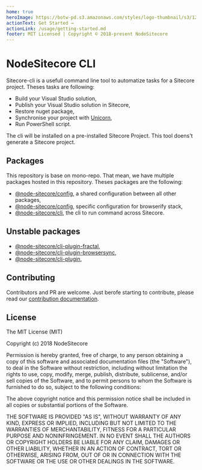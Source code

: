 ```yaml
---
home: true
heroImage: https://botw-pd.s3.amazonaws.com/styles/logo-thumbnail/s3/122011/sitecore.png?itok=pmDNtFV0
actionText: Get Started →
actionLink: /usage/getting-started.md
footer: MIT Licensed | Copyright © 2018-present NodeSitecore
---
```

# NodeSitecore CLI

Sitecore-cli is a usefull command line tool to automatize tasks for a Sitecore project. Theses tasks are following:

- Build your Visual Studio solution,
- Publish your Visual Studio solution in Sitecore,
- Restore nuget package,
- Synchronise your project with [Unicorn](https://github.com/trustedsec/unicorn),
- Run PowerShell script.

The cli will be installed on a pre-installed Sitecore Project. This tool doens't generate a Sitecore project.

## Packages

This repository is base on mono-repo. That mean, we have multiple packages hosted in this repository. Theses packages are the following:

- [@node-sitecore/config](/packages/config.md), a shared configuration between all other packages,
- [@node-sitecore/config](/packages/browserify.md), specific configuration for browserify stack,
- [@node-sitecore/cli](/packages/cli.md), the cli to run command across Sitecore.

## Unstable packages

- [@node-sitecore/cli-plugin-fractal](/packages/fractal.md),
- [@node-sitecore/cli-plugin-browsersync](/packages/browsersync.md),
- [@node-sitecore/cli-plugin](/packages/vue-cli.md),

## Contributing

Contributors and PR are welcome. Just berofe starting to contribute, please read our [contribution documentation](https://github.com/NodeSitecore/sitecore-cli/CONTRIBUTING.md).

## License

The MIT License (MIT)

Copyright (c) 2018 NodeSitecore

Permission is hereby granted, free of charge, to any person obtaining a copy of this software and associated documentation files (the "Software"), to deal in the Software without restriction, including without limitation the rights to use, copy, modify, merge, publish, distribute, sublicense, and/or sell copies of the Software, and to permit persons to whom the Software is furnished to do so, subject to the following conditions:

The above copyright notice and this permission notice shall be included in all copies or substantial portions of the Software.

THE SOFTWARE IS PROVIDED "AS IS", WITHOUT WARRANTY OF ANY KIND, EXPRESS OR IMPLIED, INCLUDING BUT NOT LIMITED TO THE WARRANTIES OF MERCHANTABILITY, FITNESS FOR A PARTICULAR PURPOSE AND NONINFRINGEMENT. IN NO EVENT SHALL THE AUTHORS OR COPYRIGHT HOLDERS BE LIABLE FOR ANY CLAIM, DAMAGES OR OTHER LIABILITY, WHETHER IN AN ACTION OF CONTRACT, TORT OR OTHERWISE, ARISING FROM, OUT OF OR IN CONNECTION WITH THE SOFTWARE OR THE USE OR OTHER DEALINGS IN THE SOFTWARE.

[travis]: https://travis-ci.org/

